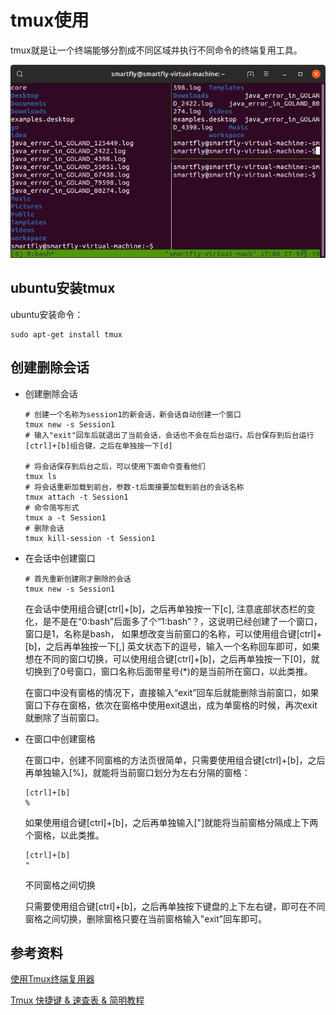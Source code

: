 # tmux使用

tmux就是让一个终端能够分割成不同区域并执行不同命令的终端复用工具。

![tmux截图](../pic/tmux.png)

## ubuntu安装tmux

ubuntu安装命令：

```shell
sudo apt-get install tmux
```

## 创建删除会话

- 创建删除会话

  ```shell
  # 创建一个名称为session1的新会话，新会话自动创建一个窗口
  tmux new -s Session1
  # 输入"exit"回车后就退出了当前会话，会话也不会在后台运行。后台保存到后台运行 [ctrl]+[b]组合键，之后在单独按一下[d]
  
  # 将会话保存到后台之后，可以使用下面命令查看他们
  tmux ls
  # 将会话重新加载到前台，参数-t后面接要加载到前台的会话名称
  tmux attach -t Session1
  # 命令简写形式
  tmux a -t Session1
  # 删除会话
  tmux kill-session -t Session1
  ```

- 在会话中创建窗口

  ```shell
  # 首先重新创建刚才删除的会话
  tmux new -s Session1
  ```

  在会话中使用组合键[ctrl]+[b]，之后再单独按一下[c], 注意底部状态栏的变化，是不是在“0:bash”后面多了个“1:bash”？，这说明已经创建了一个窗口，窗口是1，名称是bash， 如果想改变当前窗口的名称，可以使用组合键[ctrl]+[b]，之后再单独按一下[,] 英文状态下的逗号，输入一个名称回车即可，如果想在不同的窗口切换，可以使用组合键[ctrl]+[b]，之后再单独按一下[0]，就切换到了0号窗口，窗口名称后面带星号(*)的是当前所在窗口，以此类推。

  在窗口中没有窗格的情况下，直接输入“exit”回车后就能删除当前窗口，如果窗口下存在窗格，依次在窗格中使用exit退出，成为单窗格的时候，再次exit就删除了当前窗口。

- 在窗口中创建窗格

  在窗口中，创建不同窗格的方法页很简单，只需要使用组合键[ctrl]+[b]，之后再单独输入[%]，就能将当前窗口划分为左右分隔的窗格：

  ```shell
  [ctrl]+[b]
  %
  ```

  如果使用组合键[ctrl]+[b]，之后再单独输入["]就能将当前窗格分隔成上下两个窗格，以此类推。

  ```shell
  [ctrl]+[b]
  "
  ```

  不同窗格之间切换

  只需要使用组合键[ctrl]+[b]，之后再单独按下键盘的上下左右键，即可在不同窗格之间切换，删除窗格只要在当前窗格输入"exit"回车即可。

## 参考资料

[使用Tmux终端复用器](https://www.qingsword.com/qing/ubuntu-tmux.html)

[Tmux 快捷键 & 速查表 & 简明教程](https://gist.github.com/ryerh/14b7c24dfd623ef8edc7)

